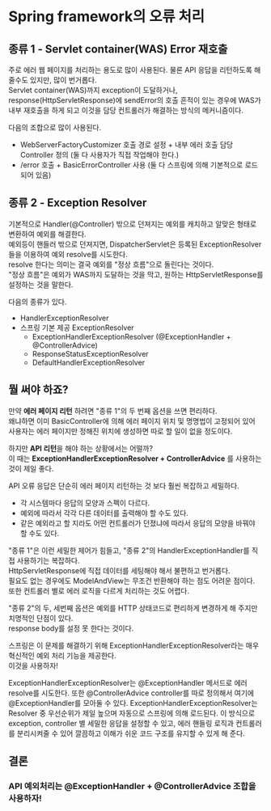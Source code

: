 # Spring framework의 오류 처리

## 종류 1 - Servlet container(WAS) Error 재호출
주로 에러 웹 페이지를 처리하는 용도로 많이 사용된다. 물론 API 응답을 리턴하도록 해 줄수도 있지만, 많이 번거롭다.  
Servlet container(WAS)까지 exception이 도달하거나, response(HttpServletResponse)에 sendError의 호출 흔적이 있는 경우에
WAS가 내부 재호출을 하게 되고 이것을 담당 컨트롤러가 해결하는 방식의 메커니즘이다.

다음의 조합으로 많이 사용된다.
- WebServerFactoryCustomizer 호출 경로 설정 + 내부 에러 호출 담당 Controller 정의 (둘 다 사용자가 직접 작업해야 한다.)
- /error 호출 + BasicErrorController 사용 (둘 다 스프링에 의해 기본적으로 로드되어 있음)

## 종류 2 - Exception Resolver
기본적으로 Handler(@Controller) 밖으로 던져지는 예외를 캐치하고 알맞은 형태로 변환하여 예외를 해결한다.  
예외등이 핸들러 밖으로 던져지면, DispatcherServlet은 등록된 ExceptionResolver 들을 이용하여 예외 resolve를 시도한다.  
resolve 한다는 의미는 결국 예외를 "정상 흐름"으로 돌린다는 것이다.  
"정상 흐름"은 예외가 WAS까지 도달하는 것을 막고, 원하는 HttpServletResponse를 설정하는 것을 말한다.

다음의 종류가 있다.
- HandlerExceptionResolver
- 스프링 기본 제공 ExceptionResolver
  - ExceptionHandlerExceptionResolver (@ExceptionHandler + @ControllerAdvice)
  - ResponseStatusExceptionResolver
  - DefaultHandlerExceptionResolver

## 뭘 써야 하죠?
만약 **에러 페이지 리턴** 하려면 "종류 1"의 두 번째 옵션을 쓰면 편리하다.  
왜냐하면 이미 BasicController에 의해 에러 페이지 위치 및 명명법이 고정되어 있어 사용자는 에러 페이지만 정해진 위치에 생성하면 따로 할 일이 없을 정도이다.

하지만 **API 리턴**을 해야 하는 상황에서는 어떨까?  
이 때는 **ExceptionHandlerExceptionResolver + ControllerAdvice** 를 사용하는 것이 제일 좋다.  

API 오류 응답은 단순히 에러 페이지 리턴하는 것 보다 훨씬 복잡하고 세밀하다.  
- 각 시스템마다 응답의 모양과 스펙이 다르다.
- 예외에 따라서 각각 다른 데이터를 출력해야 할 수도 있다.
- 같은 예외라고 할 지라도 어떤 컨트롤러가 던졌냐에 따라서 응답의 모양을 바꿔야 할 수도 있다.

"종류 1"은 이런 세밀한 제어가 힘들고, "종류 2"의 HandlerExceptionHandler를 직접 사용하기는 복잡하다.  
HttpServletResponse에 직접 데이터를 세팅해야 해서 불편하고 번거롭다.  
필요도 없는 경우에도 ModelAndView는 무조건 반환해야 하는 점도 어려운 점이다. 
또한 컨트롤러 별로 에러 로직을 다르게 처리하는 것도 어렵다.

"종류 2"의 두, 세번째 옵션은 예외를 HTTP 상태코드로 편리하게 변경하게 해 주지만 치명적인 단점이 있다.  
response body를 설정 못 한다는 것이다.

스프링은 이 문제를 해결하기 위해 ExceptionHandlerExceptionResolver라는
매우 혁신적인 예외 처리 기능을 제공한다.  
이것을 사용하자!

ExceptionHandlerExceptionResolver는 @ExceptionHandler 메서드로 에러 resolve를 시도한다.
또한 @ControllerAdvice controller를 따로 정의해서 여기에 @ExceptionHandler를 모아둘 수 있다.
ExceptionHandlerExceptionResolver는 Resolver 중 우선순위가 제일 높으며 자동으로 스프링에 의해 로드된다.
이 방식으로 exception, controller 별 세밀한 응답을 설정할 수 있고, 에러 핸들링 로직과 컨트롤러를 분리시켜줄 수 있어
깔끔하고 이해가 쉬운 코드 구조를 유지할 수 있게 해 준다.

## 결론  
### API 예외처리는 @ExceptionHandler + @ControllerAdvice 조합을 사용하자!
